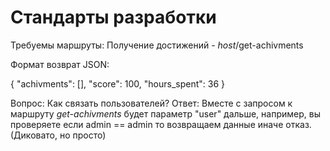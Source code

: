 # Стандарты разработки

Требуемы маршруты:
Получение достижений - *host*/get-achivments

Формат возврат JSON:


{
  "achivments": [],
  "score": 100,
  "hours_spent": 36
}


Вопрос: Как связать пользователей?
Ответ: Вместе с запросом к маршруту *get-achivments* будет параметр "user" дальше, например, вы проверяете если admin == admin то возвращаем данные иначе отказ. (Диковато, но просто)
